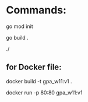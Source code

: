 # Commands:

 go mod init <path>

 go build .

 ./<filename>


 ## for Docker file:

 docker build -t gpa_w11:v1 .

 docker run -p 80:80 gpa_w11:v1




